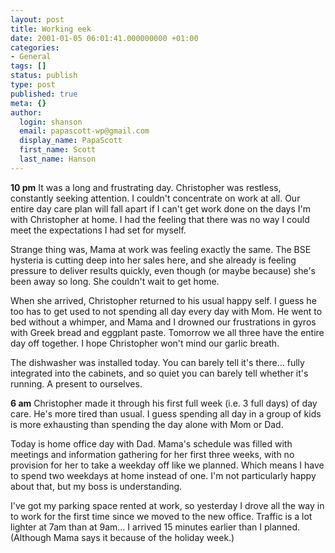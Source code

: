```yaml
---
layout: post
title: Working eek
date: 2001-01-05 06:01:41.000000000 +01:00
categories:
- General
tags: []
status: publish
type: post
published: true
meta: {}
author:
  login: shanson
  email: papascott-wp@gmail.com
  display_name: PapaScott
  first_name: Scott
  last_name: Hanson
---
```

<p><b>10 pm</b> It was a long and frustrating day. Christopher was restless, constantly seeking attention. I couldn't concentrate on work at all. Our entire day care plan will fall apart if I can't get work done on the days I'm with Christopher at home. I had the feeling that there was no way I could meet the expectations I had set for myself.</p>
<p>Strange thing was, Mama at work was feeling exactly the same. The BSE hysteria is cutting deep into her sales here, and she already is feeling pressure to deliver results quickly, even though (or maybe because) she's been away so long. She couldn't wait to get home.</p>
<p>When she arrived, Christopher returned to his usual happy self. I guess he too has to get used to not spending all day every day with Mom. He went to bed without a whimper, and Mama and I drowned our frustrations in gyros with Greek bread and eggplant paste. Tomorrow we all three have the entire day off together. I hope Christopher won't mind our garlic breath.</p>
<p>The dishwasher was installed today. You can barely tell it's there... fully integrated into the cabinets, and so quiet you can barely tell whether it's running. A present to ourselves. </p>
<p><b>6 am</b> Christopher made it through his first full week (i.e. 3 full days) of day care. He's more tired than usual. I guess spending all day in a group of kids is more exhausting than spending the day alone with Mom or Dad.  </p>
<p>Today is home office day with Dad. Mama's schedule was filled with meetings and information gathering for her first three weeks, with no provision for her to take a weekday off like we planned. Which means I have to spend two weekdays at home instead of one. I'm not particularly happy about that, but my boss is understanding. </p>
<p>I've got my parking space rented at work, so yesterday I drove all the way in to work for the first time since we moved to the new office. Traffic is a lot lighter at 7am than at 9am... I arrived 15 minutes earlier than I planned. (Although Mama says it because of the holiday week.)</p>

